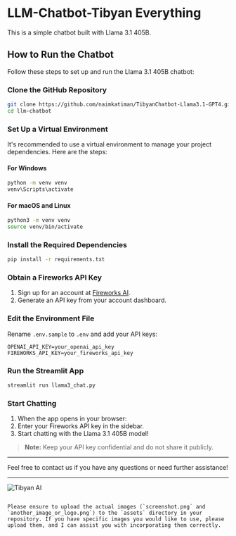 
# LLM-Chatbot-Tibyan Everything

This is a simple chatbot built with Llama 3.1 405B.

## How to Run the Chatbot

Follow these steps to set up and run the Llama 3.1 405B chatbot:

### Clone the GitHub Repository

```bash
git clone https://github.com/naimkatiman/TibyanChatbot-Llama3.1-GPT4.git
cd llm-chatbot
```

### Set Up a Virtual Environment

It's recommended to use a virtual environment to manage your project dependencies. Here are the steps:

#### For Windows

```bash
python -m venv venv
venv\Scripts\activate
```

#### For macOS and Linux

```bash
python3 -m venv venv
source venv/bin/activate
```

### Install the Required Dependencies

```bash
pip install -r requirements.txt
```

### Obtain a Fireworks API Key

1. Sign up for an account at [Fireworks AI](https://www.fireworks.ai).
2. Generate an API key from your account dashboard.

### Edit the Environment File

Rename `.env.sample` to `.env` and add your API keys:

```
OPENAI_API_KEY=your_openai_api_key
FIREWORKS_API_KEY=your_fireworks_api_key
```

### Run the Streamlit App

```bash
streamlit run llama3_chat.py
```

### Start Chatting

1. When the app opens in your browser:
2. Enter your Fireworks API key in the sidebar.
3. Start chatting with the Llama 3.1 405B model!

> **Note:** Keep your API key confidential and do not share it publicly.

---

Feel free to contact us if you have any questions or need further assistance!

---

![Tibyan AI](assets/another_image_or_logo.png)
```

Please ensure to upload the actual images (`screenshot.png` and `another_image_or_logo.png`) to the `assets` directory in your repository. If you have specific images you would like to use, please upload them, and I can assist you with incorporating them correctly.
